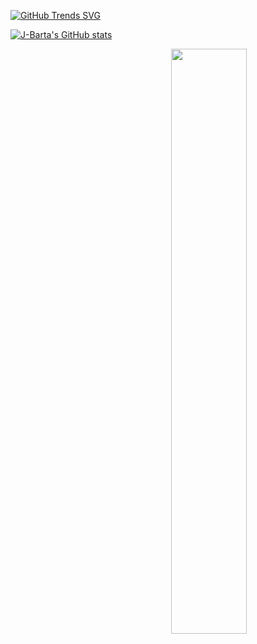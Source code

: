 [![GitHub Trends SVG](https://api.githubtrends.io/user/svg/J-Barta/langs?time_range=one_year&theme=dark)](https://githubtrends.io)

[![J-Barta's GitHub stats](https://github-readme-stats.vercel.app/api?username=J-Barta&hide=stars&show_icons=true&theme=dark&rank_icon=github)](https://github.com/anuraghazra/github-readme-stats)

<img style="float: right; width: 49%" src="https://github-readme-streak-stats.herokuapp.com?user=j-barta&theme=dark" />
